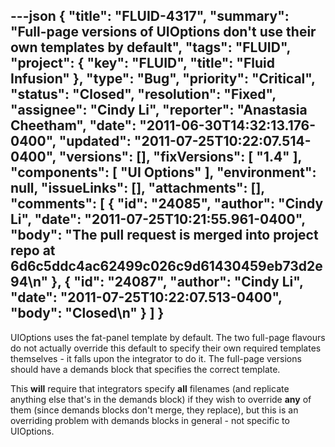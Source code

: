 ---json
{
  "title": "FLUID-4317",
  "summary": "Full-page versions of UIOptions don't use their own templates by default",
  "tags": "FLUID",
  "project": {
    "key": "FLUID",
    "title": "Fluid Infusion"
  },
  "type": "Bug",
  "priority": "Critical",
  "status": "Closed",
  "resolution": "Fixed",
  "assignee": "Cindy Li",
  "reporter": "Anastasia Cheetham",
  "date": "2011-06-30T14:32:13.176-0400",
  "updated": "2011-07-25T10:22:07.514-0400",
  "versions": [],
  "fixVersions": [
    "1.4"
  ],
  "components": [
    "UI Options"
  ],
  "environment": null,
  "issueLinks": [],
  "attachments": [],
  "comments": [
    {
      "id": "24085",
      "author": "Cindy Li",
      "date": "2011-07-25T10:21:55.961-0400",
      "body": "The pull request is merged into project repo at 6d6c5ddc4ac62499c026c9d61430459eb73d2e94\n"
    },
    {
      "id": "24087",
      "author": "Cindy Li",
      "date": "2011-07-25T10:22:07.513-0400",
      "body": "Closed\n"
    }
  ]
}
---
UIOptions uses the fat-panel template by default. The two full-page flavours do not actually override this default to specify their own required templates themselves - it falls upon the integrator to do it. The full-page versions should have a demands block that specifies the correct template.

This **will** require that integrators specify **all** filenames (and replicate anything else that's in the demands block) if they wish to override **any** of them (since demands blocks don't merge, they replace), but this is an overriding problem with demands blocks in general - not specific to UIOptions.

        